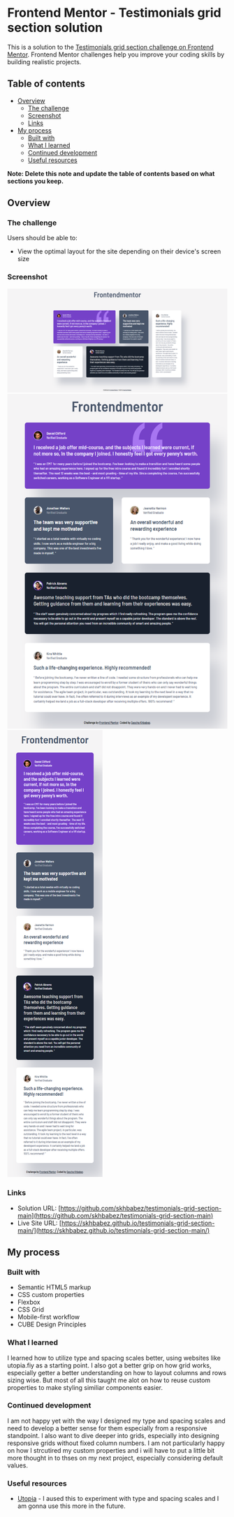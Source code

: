 # Frontend Mentor - Testimonials grid section solution

This is a solution to the [Testimonials grid section challenge on Frontend Mentor](https://www.frontendmentor.io/challenges/testimonials-grid-section-Nnw6J7Un7). Frontend Mentor challenges help you improve your coding skills by building realistic projects.

## Table of contents

- [Overview](#overview)
  - [The challenge](#the-challenge)
  - [Screenshot](#screenshot)
  - [Links](#links)
- [My process](#my-process)
  - [Built with](#built-with)
  - [What I learned](#what-i-learned)
  - [Continued development](#continued-development)
  - [Useful resources](#useful-resources)

**Note: Delete this note and update the table of contents based on what sections you keep.**

## Overview

### The challenge

Users should be able to:

- View the optimal layout for the site depending on their device's screen size

### Screenshot

![desktop](./screenshots/desktop.png)
![tablet](./screenshots/tablet.png)
![mobile](./screenshots/mobile.png)

### Links

- Solution URL: [https://github.com/skhbabez/testimonials-grid-section-main](https://github.com/skhbabez/testimonials-grid-section-main)
- Live Site URL: [https://skhbabez.github.io/testimonials-grid-section-main/](https://skhbabez.github.io/testimonials-grid-section-main/)

## My process

### Built with

- Semantic HTML5 markup
- CSS custom properties
- Flexbox
- CSS Grid
- Mobile-first workflow
- CUBE Design Principles

### What I learned

I learned how to utilize type and spacing scales better, using websites like utopia.fiy as a starting point. I also got a better grip on how grid works, especially getter a better understanding on how to layout columns and rows sizing wise. But most of all this taught me alot on how to reuse custom properties to make styling similiar components easier.

### Continued development

I am not happy yet with the way I designed my type and spacing scales and need to develop a better sense for them especially from a responsive standpoint. I also want to dive deeper into grids, especially into designing responsive grids without fixed column numbers. I am not particularly happy on how I strcutired my custom properties and i will have to put a little bit more thought in to thses on my next project, especially considering default values.

### Useful resources

- [Utopia](https://utopia.fyi/) - I aused this to experiment with type and spacing scales and I am gonna use this more in the future.
